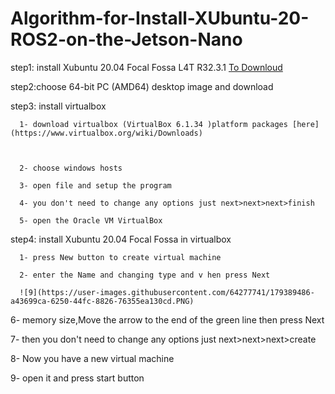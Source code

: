 # Algorithm-for-Install-XUbuntu-20-ROS2-on-the-Jetson-Nano


step1: install Xubuntu 20.04 Focal Fossa L4T R32.3.1 [To Downloud](https://cdimage.ubuntu.com/xubuntu/releases/20.04/release/) 





step2:choose 64-bit PC (AMD64) desktop image and download

step3: install virtualbox 
  
      1- download virtualbox (VirtualBox 6.1.34 )platform packages [here](https://www.virtualbox.org/wiki/Downloads) 
      
      
  
      2- choose windows hosts 
  
      3- open file and setup the program 
  
      4- you don't need to change any options just next>next>next>finish
  
      5- open the Oracle VM VirtualBox 
      
step4: install Xubuntu 20.04 Focal Fossa in virtualbox

      1- press New button to create virtual machine

      2- enter the Name and changing type and v hen press Next 
      
      ![9](https://user-images.githubusercontent.com/64277741/179389486-a43699ca-6250-44fc-8826-76355ea130cd.PNG)


6- memory size,Move the arrow to the end of the green line then press Next

7- then you don't need to change any options just next>next>next>create

8- Now you have a new virtual machine

9- open it and press start button
      
   
